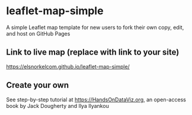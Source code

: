 # leaflet-map-simple
A simple Leaflet map template for new users to fork their own copy, edit, and host on GitHub Pages

## Link to live map (replace with link to your site)
https://elsnorkelcom.github.io/leaflet-map-simple/

## Create your own
See step-by-step tutorial at https://HandsOnDataViz.org, an open-access book by Jack Dougherty and Ilya Ilyankou
